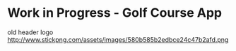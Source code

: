 # Work in Progress - Golf Course App

old header logo http://www.stickpng.com/assets/images/580b585b2edbce24c47b2afd.png
